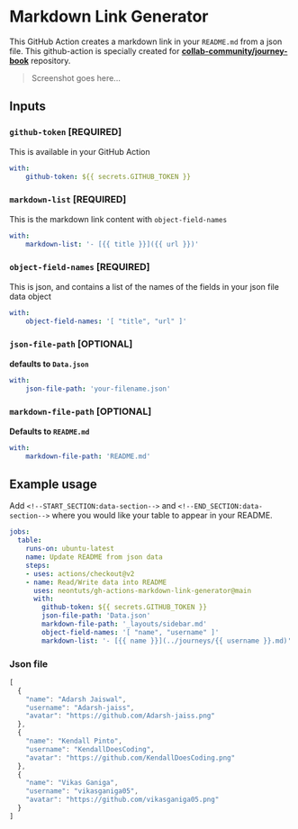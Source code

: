 # Markdown Link Generator

This GitHub Action creates a markdown link in your `README.md` from a json file. This github-action is specially created for **[collab-community/journey-book](https://github.com/collab-community/journey-book)** repository.

> Screenshot goes here...

## Inputs

### `github-token` [REQUIRED]

This is available in your GitHub Action

```yaml
with:
    github-token: ${{ secrets.GITHUB_TOKEN }}
```

### `markdown-list` [REQUIRED]

This is the markdown link content with `object-field-names`

```yaml
with:
    markdown-list: '- [{{ title }}]({{ url }})'
```

### `object-field-names` [REQUIRED]

This is json, and contains a list of the names of the fields in your json file data object

```yaml
with:
    object-field-names: '[ "title", "url" ]'
```

### `json-file-path` [OPTIONAL]

**defaults to `Data.json`**

```yaml
with:
    json-file-path: 'your-filename.json'
```

### `markdown-file-path` [OPTIONAL]

**Defaults to `README.md`**

```yaml
with:
    markdown-file-path: 'README.md'
```

## Example usage

Add `<!--START_SECTION:data-section-->` and `<!--END_SECTION:data-section-->` where you would like your table to appear in your README.

```yaml
jobs:
  table:
    runs-on: ubuntu-latest
    name: Update README from json data
    steps:
    - uses: actions/checkout@v2
    - name: Read/Write data into README
      uses: neontuts/gh-actions-markdown-link-generator@main
      with:
        github-token: ${{ secrets.GITHUB_TOKEN }}
        json-file-path: 'Data.json'
        markdown-file-path: '_layouts/sidebar.md'
        object-field-names: '[ "name", "username" ]'
        markdown-list: '- [{{ name }}](../journeys/{{ username }}.md)'
```

### Json file

```typescript
[
  {
    "name": "Adarsh Jaiswal",
    "username": "Adarsh-jaiss",
    "avatar": "https://github.com/Adarsh-jaiss.png"
  },
  {
    "name": "Kendall Pinto",
    "username": "KendallDoesCoding",
    "avatar": "https://github.com/KendallDoesCoding.png"
  },
  {
    "name": "Vikas Ganiga",
    "username": "vikasganiga05",
    "avatar": "https://github.com/vikasganiga05.png"
  }
]
```
